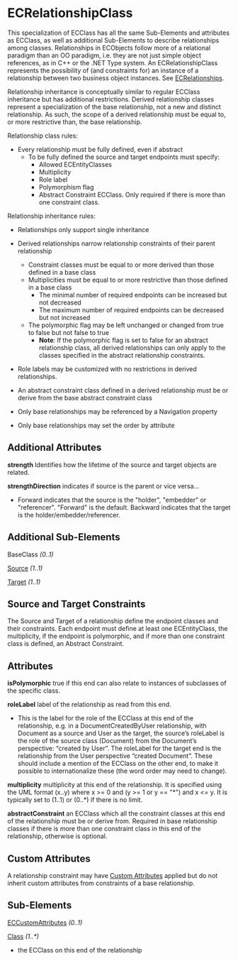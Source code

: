 # ECRelationshipClass

This specialization of ECClass has all the same Sub-Elements and attributes as ECClass, as well as additional Sub-Elements to describe relationships among classes. Relationships in ECObjects follow more of a relational paradigm than an OO paradigm, i.e. they are not just simple object references, as in C++ or the .NET Type system. An ECRelationshipClass represents the possibility of (and constraints for) an instance of a relationship between two business object instances. See [ECRelationships](./ec-relationships.md).

Relationship inheritance is conceptually similar to regular ECClass inheritance but has additional restrictions. Derived relationship classes represent a specialization of the base relationship, not a new and distinct relationship. As such, the scope of a derived relationship must be equal to, or more restrictive than, the base relationship.

Relationship class rules:

- Every relationship must be fully defined, even if abstract
  - To be fully defined the source and target endpoints must specify:
    - Allowed ECEntityClasses
    - Multiplicity
    - Role label
    - Polymorphism flag
    - Abstract Constraint ECClass. Only required if there is more than one constraint class.

Relationship inheritance rules:

- Relationships only support single inheritance
- Derived relationships narrow relationship constraints of their parent relationship
  - Constraint classes must be equal to or more derived than those defined in a base class
  - Multiplicities must be equal to or more restrictive than those defined in a base class
    - The minimal number of required endpoints can be increased but not decreased
    - The maximum number of required endpoints can be decreased but not increased
  - The polymorphic flag may be left unchanged or changed from true to false but not false to true
    - **Note**: If the polymorphic flag is set to false for an abstract relationship class, all derived relationships can only apply to the classes specified in the abstract relationship constraints.

- Role labels may be customized with no restrictions in derived relationships.
- An abstract constraint class defined in a derived relationship must be or derive from the base abstract constraint class
- Only base relationships may be referenced by a Navigation property
- Only base relationships may set the order by attribute

## Additional Attributes

**strength** Identifies how the lifetime of the source and target objects are related.

**strengthDirection** indicates if source is the parent or vice versa…
- Forward indicates that the source is the "holder", "embedder" or "referencer". "Forward" is the default. Backward indicates that the target is the holder/embedder/referencer.

## Additional Sub-Elements

BaseClass _(0..1)_

[Source](#source-and-target) _(1..1)_

[Target](#source-and-target) _(1..1)_

## Source and Target Constraints

The Source and Target of a relationship define the endpoint classes and their constraints. Each endpoint must define at least one ECEntityClass, the multiplicity, if the endpoint is polymorphic, and if more than one constraint class is defined, an Abstract Constraint.

## Attributes

**isPolymorphic** true if this end can also relate to instances of subclasses of the specific class.

**roleLabel** label of the relationship as read from this end.

- This is the label for the role of the ECClass at this end of the relationship, e.g. in a DocumentCreatedByUser relationship, with Document as a source and User as the target, the source’s roleLabel is the role of the source class (Document) from the Document’s perspective: “created by User”. The roleLabel for the target end is the relationship from the User perspective “created Document”. These should include a mention of the ECClass on the other end, to make it possible to internationalize these (the word order may need to change).

**multiplicity** multiplicity at this end of the relationship. It is specified using the UML format (x..y) where x >= 0 and (y >= 1 or y == "\*") and x <= y. It is typically set to (1..1) or (0..\*) if there is no limit.

**abstractConstraint** an ECClass which all the constraint classes at this end of the relationship must be or derive from. Required in base relationship classes if there is more than one constraint class in this end of the relationship, otherwise is optional.

## Custom Attributes

A relationship constraint may have [Custom Attributes](./ec-custom-attributes.md) applied but do not inherit custom attributes from constraints of a base relationship.

## Sub-Elements

[ECCustomAttributes](./ec-custom-attributes.md) _(0..1)_

[Class](./ec-class.md) _(1..*)_

- the ECClass on this end of the relationship
